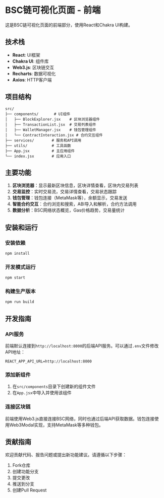 # BSC链可视化页面 - 前端

这是BSC链可视化页面的前端部分，使用React和Chakra UI构建。

## 技术栈

- **React**: UI框架
- **Chakra UI**: 组件库
- **Web3.js**: 区块链交互
- **Recharts**: 数据可视化
- **Axios**: HTTP客户端

## 项目结构

```
src/
├── components/       # UI组件
│   ├── BlockExplorer.jsx    # 区块浏览器组件
│   ├── TransactionList.jsx  # 交易列表组件
│   ├── WalletManager.jsx    # 钱包管理组件
│   └── ContractInteraction.jsx # 合约交互组件
├── services/        # 服务和API调用
├── utils/           # 工具函数
├── App.jsx          # 主应用组件
└── index.jsx        # 应用入口
```

## 主要功能

1. **区块浏览器**：显示最新区块信息，区块详情查看，区块内交易列表
2. **交易监控**：实时交易流，交易详情查看，交易状态跟踪
3. **钱包管理**：钱包连接（MetaMask等），余额显示，交易发送
4. **智能合约交互**：合约浏览和搜索，ABI导入和解析，合约方法调用
5. **数据分析**：BSC网络状态概览，Gas价格趋势，交易量统计

## 安装和运行

### 安装依赖

```bash
npm install
```

### 开发模式运行

```bash
npm start
```

### 构建生产版本

```bash
npm run build
```

## 开发指南

### API服务

前端默认连接到`http://localhost:8000`的后端API服务。可以通过`.env`文件修改API地址：

```
REACT_APP_API_URL=http://localhost:8000
```

### 添加新组件

1. 在`src/components`目录下创建新的组件文件
2. 在`App.jsx`中导入并使用该组件

### 连接区块链

前端使用Web3.js直接连接BSC网络，同时也通过后端API获取数据。钱包连接使用Web3Modal实现，支持MetaMask等多种钱包。

## 贡献指南

欢迎贡献代码、报告问题或提出新功能建议。请遵循以下步骤：

1. Fork仓库
2. 创建功能分支
3. 提交更改
4. 推送到分支
5. 创建Pull Request